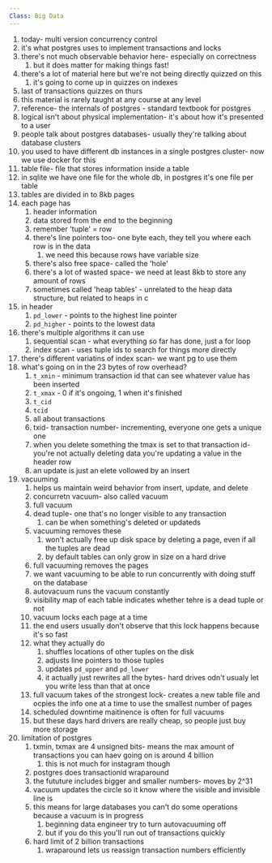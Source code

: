 ```yaml
---
Class: Big Data
---
```


1. today- multi version concurrency control
2. it's what postgres uses to implement transactions and locks
3. there's not much observable behavior here- especially on correctness
    1. but it does matter for making things fast!
4. there's a lot of material here but we're not being directly quizzed on this
    1. it's going to come up in quizzes on indexes
5. last of transactions quizzes on thurs
6. this material is rarely taught at any course at any level
7. reference- the internals of postgres - standard textbook for postgres
8. logical isn't about physical implementation- it's about how it's presented to a user
9. people talk about postgres databases- usually they're talking about database clusters
10. you used to have different db instances in a single postgres cluster- now we use docker for this
11. table file- file that stores information inside a table
12. in sqlite we have one file for the whole db, in postgres it's one file per table
13. tables are divided in to 8kb pages
14. each page has
    1. header information
    2. data stored from the end to the beginning
    3. remember 'tuple' = row
    4. there's line pointers too- one byte each, they tell you where each row is in the data
        1. we need this because rows have variable size
    5. there's also free space- called the 'hole' 
    6. there's a lot of wasted space- we need at least 8kb to store any amount of rows
    7. sometimes called 'heap tables' - unrelated to the heap data structure, but related to heaps in c
15. in header
    1. `pd_lower` - points to the highest line pointer
    2. `pd_higher` - points to the lowest data
16. there's multiple algorithms it can use
    1. sequential scan - what everything so far has done, just a for loop
    2. index scan - uses tuple ids to search for things more directly
17. there's different variatins of index scan- we want pg to use them
18. what's going on in the 23 bytes of row overhead?
    1. `t_xmin` - minimum transaction id that can see whatever value has been inserted
    2. `t_xmax` - 0 if it's ongoing, 1 when it's finished
    3. `t_cid`
    4. `tcid` 
    5. all about transactions
    6. txid- transaction number- incrementing, everyone one gets a unique one
    7. when you delete something the tmax is set to that transaction id- you're not actually deleting data you're updating a value in the header row
    8. an update is just an elete vollowed by an insert
19. vacuuming
    1. helps us maintain weird behavior from insert, update, and delete
    2. concurretn vacuum- also called vacuum
    3. full vacuum
    4. dead tuple- one that's no longer visible to any transaction
        1. can be when something's deleted or updateds
    5. vacuuming removes these
        1. won't actually free up disk space by deleting a page, even if all the tuples are dead
        2. by default tables can only grow in size on a hard drive
    6. full vacuuming removes the pages
    7. we want vacuuming to be able to run concurrently with doing stuff on the database
    8. autovacuum runs the vacuum constantly
    9. visibility map of each table indicates whether tehre is a dead tuple or not
    10. vacuum locks each page at a time
    11. the end users usually don't observe that this lock happens because it's so fast
    12. what they actually do
        1. shuffles locations of other tuples on the disk
        2. adjusts line pointers to those tuples
        3. updates `pd_upper` and `pd_lower`
        4. it actually just rewrites all the bytes- hard drives odn't usualy let you write less than that at once
    13. full vacuum takes of the strongest lock- creates a new table file and ocpies the info one at a time to use the smallest number of pages
    14. scheduled downtime maitinence is often for full vacuums
    15. but these days hard drivers are really cheap, so people just buy more storage
20. limitation of postgres
    1. txmin, txmax are 4 unsigned bits- means the max amount of transactions you can haev going on is around 4 billion
        1. this is not much for instagram though
    2. postgres does transactionid wraparound
    3. the fututure includes bigger and smaller numbers- moves by 2^31
    4. vacuum updates the circle so it know where the visible and invisible line is
    5. this means for large databases you can't do some operations because a vacuum is in progress
        1. beginning data engineer try to turn autovacuuming off
        2. but if you do this you'll run out of transactions quickly
    6. hard limit of 2 billion transactions
        1. wraparound lets us reassign transaction numbers efficiently
